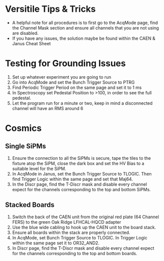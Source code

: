 # Versitile Tips & Tricks
- A helpful note for all procedures is to first go to the AcqMode page, find the Channel Mask section and ensure all channels that you are not using are disabled.
- If you have any issues, the solution maybe be found within the CAEN & Janus Cheat Sheet

# Testing for Grounding Issues
1. Set up whatever experiment you are going to run 
2. Go into AcqMode and set the Bunch Trigger Source to PTRG
3. Find Periodic Trigger Period on the same page and set it to 1 ms
3. In Spectroscopy set Pedestal Position to >100, in order to see the full pedestal. 
4. Let the program run for a minute or two, keep in mind a disconnected channel will have an RMS around 6
# Cosmics

## Single SiPMs
1. Ensure the connection to all the SiPMs is secure, tape the tiles to the fixture atop the SiPM, close the dark box and set the HV Bias to a suitable level for the SiPM. 
2. In AcqMode in Janus, set the Bunch Trigger Source to TLOGIC. Then find Trigger Logic within the same page and set that Maj64.
3. In the Discr page, find the T-Discr mask and disable every channel expect for the channels corresponding to the top and bottom SiPMs. 

## Stacked Boards
1. Switch the back of the CAEN unit from the original red plate (64 Channel FERS) to the green Oak Ridge LFHCAL-HQCD adapter 
2. Use the blue wide cabling to hook up the CAEN unit to the board stack.
3. Ensure all boards within the stack are properly connected. 
4. In AcqMode, set Bunch Trigger Source to TLOGIC. In Trigger Logic within the same page set it to OR32_AND2.
5. In Discr page, find the T-Discr mask and disable every channel expect for the channels corresponding to the top and bottom boards.
